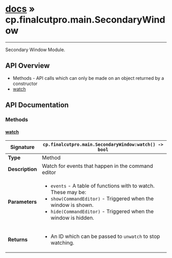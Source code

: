 # [docs](index.md) » cp.finalcutpro.main.SecondaryWindow
---

Secondary Window Module.

## API Overview
* Methods - API calls which can only be made on an object returned by a constructor
 * [watch](#watch)

## API Documentation

### Methods

#### [watch](#watch)
| **Signature**                               | `cp.finalcutpro.main.SecondaryWindow:watch() -> bool`                                                                    |
| --------------------------------------------|-------------------------------------------------------------------------------------|
| **Type**                                    | Method                                                                     |
| **Description**                             | Watch for events that happen in the command editor                                                                     |
| **Parameters**                              | <ul><li>`events` - A table of functions with to watch. These may be:</li><li>  `show(CommandEditor)` - Triggered when the window is shown.</li><li>  `hide(CommandEditor)` - Triggered when the window is hidden.</li></ul> |
| **Returns**                                 | <ul><li>An ID which can be passed to `unwatch` to stop watching.</li></ul>          |

